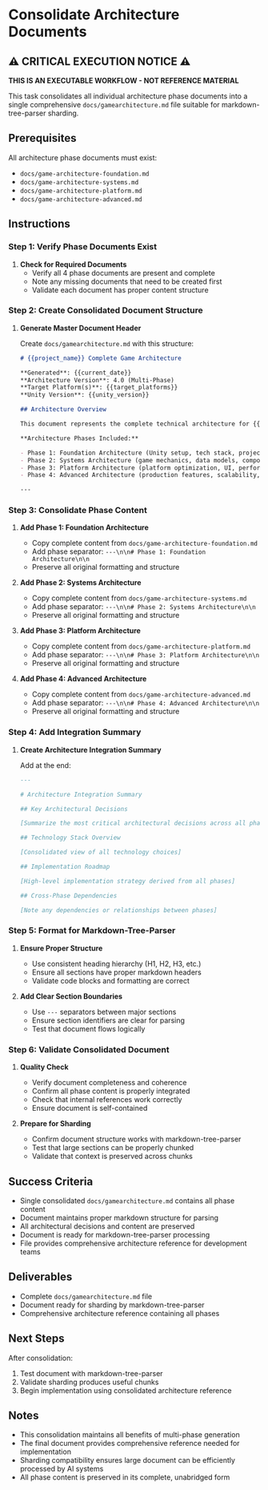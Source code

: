 # Consolidate Architecture Documents

## ⚠️ CRITICAL EXECUTION NOTICE ⚠️

**THIS IS AN EXECUTABLE WORKFLOW - NOT REFERENCE MATERIAL**

This task consolidates all individual architecture phase documents into a single comprehensive `docs/gamearchitecture.md` file suitable for markdown-tree-parser sharding.

## Prerequisites

All architecture phase documents must exist:

- `docs/game-architecture-foundation.md`
- `docs/game-architecture-systems.md`
- `docs/game-architecture-platform.md`
- `docs/game-architecture-advanced.md`

## Instructions

### Step 1: Verify Phase Documents Exist

1. **Check for Required Documents**
   - Verify all 4 phase documents are present and complete
   - Note any missing documents that need to be created first
   - Validate each document has proper content structure

### Step 2: Create Consolidated Document Structure

1. **Generate Master Document Header**

   Create `docs/gamearchitecture.md` with this structure:

   ```markdown
   # {{project_name}} Complete Game Architecture

   **Generated**: {{current_date}}
   **Architecture Version**: 4.0 (Multi-Phase)
   **Target Platform(s)**: {{target_platforms}}
   **Unity Version**: {{unity_version}}

   ## Architecture Overview

   This document represents the complete technical architecture for {{project_name}}, generated through a multi-phase architecture design process. It combines foundation, systems, platform, and advanced architectural considerations into a comprehensive reference for development teams.

   **Architecture Phases Included:**

   - Phase 1: Foundation Architecture (Unity setup, tech stack, project structure)
   - Phase 2: Systems Architecture (game mechanics, data models, component design)
   - Phase 3: Platform Architecture (platform optimization, UI, performance)
   - Phase 4: Advanced Architecture (production features, scalability, operations)

   ---
   ```

### Step 3: Consolidate Phase Content

1. **Add Phase 1: Foundation Architecture**
   - Copy complete content from `docs/game-architecture-foundation.md`
   - Add phase separator: `---\n\n# Phase 1: Foundation Architecture\n\n`
   - Preserve all original formatting and structure

2. **Add Phase 2: Systems Architecture**
   - Copy complete content from `docs/game-architecture-systems.md`
   - Add phase separator: `---\n\n# Phase 2: Systems Architecture\n\n`
   - Preserve all original formatting and structure

3. **Add Phase 3: Platform Architecture**
   - Copy complete content from `docs/game-architecture-platform.md`
   - Add phase separator: `---\n\n# Phase 3: Platform Architecture\n\n`
   - Preserve all original formatting and structure

4. **Add Phase 4: Advanced Architecture**
   - Copy complete content from `docs/game-architecture-advanced.md`
   - Add phase separator: `---\n\n# Phase 4: Advanced Architecture\n\n`
   - Preserve all original formatting and structure

### Step 4: Add Integration Summary

1. **Create Architecture Integration Summary**

   Add at the end:

   ```markdown
   ---

   # Architecture Integration Summary

   ## Key Architectural Decisions

   [Summarize the most critical architectural decisions across all phases]

   ## Technology Stack Overview

   [Consolidated view of all technology choices]

   ## Implementation Roadmap

   [High-level implementation strategy derived from all phases]

   ## Cross-Phase Dependencies

   [Note any dependencies or relationships between phases]
   ```

### Step 5: Format for Markdown-Tree-Parser

1. **Ensure Proper Structure**
   - Use consistent heading hierarchy (H1, H2, H3, etc.)
   - Ensure all sections have proper markdown headers
   - Validate code blocks and formatting are correct

2. **Add Clear Section Boundaries**
   - Use `---` separators between major sections
   - Ensure section identifiers are clear for parsing
   - Test that document flows logically

### Step 6: Validate Consolidated Document

1. **Quality Check**
   - Verify document completeness and coherence
   - Confirm all phase content is properly integrated
   - Check that internal references work correctly
   - Ensure document is self-contained

2. **Prepare for Sharding**
   - Confirm document structure works with markdown-tree-parser
   - Test that large sections can be properly chunked
   - Validate that context is preserved across chunks

## Success Criteria

- Single consolidated `docs/gamearchitecture.md` contains all phase content
- Document maintains proper markdown structure for parsing
- All architectural decisions and content are preserved
- Document is ready for markdown-tree-parser processing
- File provides comprehensive architecture reference for development teams

## Deliverables

- Complete `docs/gamearchitecture.md` file
- Document ready for sharding by markdown-tree-parser
- Comprehensive architecture reference containing all phases

## Next Steps

After consolidation:
1. Test document with markdown-tree-parser
2. Validate sharding produces useful chunks
3. Begin implementation using consolidated architecture reference

## Notes

- This consolidation maintains all benefits of multi-phase generation
- The final document provides comprehensive reference needed for implementation
- Sharding compatibility ensures large document can be efficiently processed by AI systems
- All phase content is preserved in its complete, unabridged form
